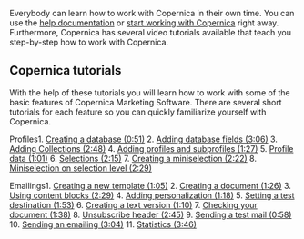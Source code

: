 Everybody can learn how to work with Copernica in their own time. You can use the [help documentation](https://www.copernica.com/en/support/help-documentation "Copernica help documentation") or [start working with Copernica](https://www.copernica.com/en/articles/features) right away. Furthermore, Copernica has several video tutorials available that teach you step-by-step how to work with Copernica.

Copernica tutorials
-------------------

With the help of these tutorials you will learn how to work with some of the basic features of Copernica Marketing Software. There are several short tutorials for each feature so you can quickly familiarize yourself with Copernica.

 Profiles1. [Creating a database (0:51)](http://www.copernica.com/en/support/video-tutorials/profiles-creating-a-database)
2. [Adding database fields (3:06)](http://www.copernica.com/en/support/video-tutorials/profiles-adding-database-fields)
3. [Adding Collections (2:48)](http://www.copernica.com/en/support/video-tutorials/profiles-adding-collections)
4. [Adding profiles and subprofiles (1:27)](http://www.copernica.com/en/support/video-tutorials/profiles-adding-profiles-and-subprofiles)
5. [Profile data (1:01)](http://www.copernica.com/en/support/video-tutorials/profiles-profile-data)
6. [Selections (2:15)](http://www.copernica.com/en/support/video-tutorials/profiles-selections)
7. [Creating a miniselection (2:22)](http://www.copernica.com/en/support/video-tutorials/profiles-creating-a-miniselection)
8. [Miniselection on selection level (2:29)](http://www.copernica.com/en/support/video-tutorials/profiles-miniselection-on-selection-level)
 
 Emailings1. [Creating a new template (1:05)](http://www.copernica.com/en/support/video-tutorials/emailings-creating-a-new-template)
2. [Creating a document (1:26)](http://www.copernica.com/en/support/video-tutorials/emailings-creating-a-document)
3. [Using content blocks (2:29)](http://www.copernica.com/en/support/video-tutorials/emailings-using-content-blocks)
4. [Adding personalization (1:18)](http://www.copernica.com/en/support/video-tutorials/emailings-adding-personalization)
5. [Setting a test destination (1:53)](http://www.copernica.com/en/support/video-tutorials/emailings-setting-a-test-destination)
6. [Creating a text version (1:10)](http://www.copernica.com/en/support/video-tutorials/emailings-creating-a-text-version)
7. [Checking your document (1:38)](http://www.copernica.com/en/support/video-tutorials/emailings-checking-your-document)
8. [Unsubscribe header (2:45)](http://www.copernica.com/en/support/video-tutorials/emailings-unsubscribe-header)
9. [Sending a test mail (0:58)](http://www.copernica.com/en/support/video-tutorials/emailings-sending-a-test-mail)
10. [Sending an emailing (3:04)](http://www.copernica.com/en/support/video-tutorials/emailings-sending-an-emailing)
11. [Statistics (3:46)](http://www.copernica.com/en/support/video-tutorials/emailings-statistics)
 